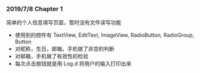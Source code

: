 ### 2019/7/8   Chapter 1 

简单的个人信息填写页面，暂时没有文件读写功能

- 使用到的控件有 TextView, EditText, ImageView, RadioButton, RadioGroup, Button
- 对昵称，生日，邮箱，手机做了非空的判断
- 对邮箱，手机做了有效性的检验
- 每次点击按钮就是用 Log.d 将用户的输入打印出来
